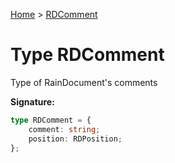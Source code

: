 [Home](../index.md) &gt; [RDComment](./rdcomment.md)

# Type RDComment

Type of RainDocument's comments

<b>Signature:</b>

```typescript
type RDComment = {
    comment: string;
    position: RDPosition;
};
```
